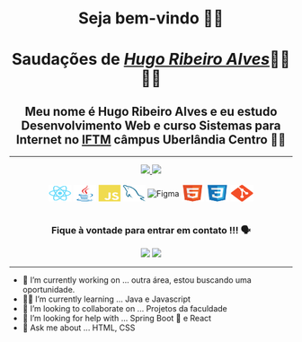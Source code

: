 
<div>
  <h1 align="center">Seja bem-vindo 👋😁</h1>
  <h1 align="center">Saudações de <a href="https://www.linkedin.com/in/hugo-ribeiro-alves"><i>Hugo Ribeiro Alves</i></a>👨‍💻🙇‍♂️ </h1>
  <h2 align="center">Meu nome é Hugo Ribeiro Alves e eu estudo Desenvolvimento Web e curso Sistemas para Internet no <a href="https://iftm.edu.br/uberlandiacentro/" target="_blank">IFTM<a> câmpus Uberlândia Centro 👨‍🎓</h2>
  <!--<img align="center" src="https://raw.githubusercontent.com/gist/HugoRibeiroAlves/2a1f5c43721a2f5c5d298c95af017a51/raw/d3c0ded56bcde40540f79ae0dd777a496653adf0/gitcard.svg"><br>
  -->
  
  <hr>
  <div align="center">
  <a href="https://github.com/HugoRibeiroAlves">
    <img height="150em" src="https://github-readme-stats.vercel.app/api?username=HugoRibeiroAlves&count_private=true&include_all_commits=true&show_icons=true&theme=dark&hide_border=false&show_owner=true"/>
    <img height="100em" src="https://github-readme-stats.vercel.app/api/top-langs/?username=HugoRibeiroAlves&theme=dark&hide_border=false&&layout=compact"/>
  </a>
</div>

<div align="center" valign="top"><br>
  <img align="center" alt="React" height="30" width="40" src="https://raw.githubusercontent.com/devicons/devicon/master/icons/react/react-original.svg">
  <img align="center" alt="Java" height="30" width="40" src="https://raw.githubusercontent.com/devicons/devicon/master/icons/java/java-original.svg">
  <img align="center" alt="Js" height="30" width="40" src="https://raw.githubusercontent.com/devicons/devicon/master/icons/javascript/javascript-plain.svg">
  <img align="center" alt="Js" height="30" width="40" src="https://raw.githubusercontent.com/devicons/devicon/master/icons/mysql/mysql-original.svg">
  <img align="center" alt="Figma" height="30" width="40" src="https://cdn.jsdelivr.net/gh/devicons/devicon/icons/figma/figma-original.svg">
  <img align="center" alt="HTML" height="30" width="40" src="https://raw.githubusercontent.com/devicons/devicon/master/icons/html5/html5-original.svg">
  <img align="center" alt="CSS" height="30" width="40" src="https://raw.githubusercontent.com/devicons/devicon/master/icons/css3/css3-original.svg">
  <img align="center" alt="git" height="30" width="40" src="https://raw.githubusercontent.com/devicons/devicon/master/icons/git/git-original.svg">


</div><br>

<h3 align="center">Fique à vontade para entrar em contato !!! 🗣 </h3>

<div align="center">
  <a href="https://www.linkedin.com/in/hugo-ribeiro-alves/" target="_blank"><img src="https://img.shields.io/badge/-LinkedIn-%230077B5?style=for-the-badge&logo=linkedin&logoColor=white" target="_blank"></a> 
  <a href="mailto:hugo.ribeiro.alves1999@gmail.com"><img src="https://img.shields.io/badge/-Gmail-%23333?style=for-the-badge&logo=gmail&logoColor=white" target="_blank"></a>
</div> 
</div>

<hr>

- 💼 I’m currently working on ... outra área, estou buscando uma oportunidade.
- 👨‍🏫 I’m currently learning ... Java e Javascript
- 👯 I’m looking to collaborate on ... Projetos da faculdade
- 🤔 I’m looking for help with ... Spring Boot 🍃 e React 
- 💬 Ask me about ... HTML, CSS
<!--- 📫 How to reach me: ...
- 😄 Pronouns: ...
- ⚡ Fun fact: ... -->

